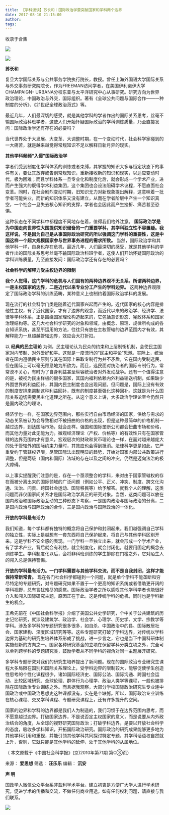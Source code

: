 ```yaml
---
title: 【学科漫谈】苏长和：国际政治学要突破国家和学科两个边界
date: 2017-08-10 21:15:00
author: 
tags: 
---
```



收录于合集

![](/images/4071/2.gif)

  

![](/images/4071/3.jpeg)

**苏长和**  

复旦大学国际关系与公共事务学院执行院长，教授。曾任上海外国语大学国际关系与外交事务研究院院长，作为FREEMAN访问学者，在美国伊利诺伊大学CHAMPAIGN-
URBANA分校东亚与太平洋研究中心从事研究。研究方向为世界政治理论，中国政治与外交，国际组织。著有《全球公共问题与国际合作——一种制度的分析》、《21世纪全球政治范式》等。

  

  

最近几年，人们最深切的感受，就是其他学科的学者作出的国际关系思考，丝毫不输国际政治科班学者，这使人们开始怀疑国际政治的学科训练质量，乃至直接发问：国际政治学还有存在的必要吗？

当代世界处于大发展、大变革、大调整时期，在一个变动时代，社会科学家碰到的一大痛苦，就是越来越觉得常规知识不足以解释日新月异的现实。

 **其他学科频频“入侵”国际政治学**

学者们受到制度化学科体系的训练或者束缚，其掌握的知识大多与恒定状态下的事件有关，要让其放弃或告别常规知识，重新接收新的知识和现实，以适应变动时代，极为困难；而且学科体系一旦专业化和制度化后，就会形成一个学术产业，进而产生强大的既得学术利益集团，这个集团也会设法阻碍学术议程，不愿直面社会变革。同时，在社会剧烈变动时期，旧知识无力对新现象提出解释，这意味着一批学者可能失业，而新的知识体系又没有建立，从而在学者阶层中产生一个知识真空，一个社会一旦失去核心知识的支撑，学者也会因此而产生挫折、痛苦甚至恐惧。

这种状态在不同学科中都程度不同地存在着，值得我们格外注意。
**国际政治学是为中国走向世界性大国提供知识储备的一门重要学科，其学科独立性不容置疑。我这样说，不是因为自己是从事国际政治研究的所以强调这门学科的重要性，这是中国这样一个超大规模国家参与世界事务进程的需求所致。**
当然，国际政治学和其他学科一样，自身也存在危机，最近几年，人们最深切的感受，就是其他学科的学者作出的国际关系思考丝毫不输国际政治科班学者，这使人们开始怀疑国际政治的学科训练质量，乃至直接发问：国际政治学还有存在的必要吗？

**社会科学的解释力受主权边界的限制**

**我个人觉得，这门学科的危机与人们固有的两种边界观不无关系。所谓两种边界，一是主权国家的边界，二是近代以来专业分工产生的学科边界。**
这两种边界观限定了国际政治学科的训练范畴，某种意义上也制约着国际政治学科的发展。

现在流行的社会科学门类是随着近代国家兴起而产生的。近代国家的核心内容是排他性主权，有了近代国家，才有了边界的观念，而近代以来的政治学、经济学、法律等学科体系，正是围绕国家理论构造起来的，它包括意识形态、宪政体系和国家治理结构等。这几大社会科学研究的对象和领域，由概念、原理、规律所构成的各自知识系统，甚至所运用的方法，往往只有放在主权管辖的边界范围内才有效，其解释能力一旦超越管辖边界，效应会大打折扣。

以 **经典的民主理论**
为例，民主理论认为民众的约束和上层制衡机制，会使民主国家对内节制、对外爱好和平。这就是一度流行的“民主和平论”思潮。实际上，统治者在国内遵循民主原则与其在国际上采取专制行为并不矛盾，它在国内受制选民，但在国际上可以毫无顾忌地为所欲为。而且，选民面对统治者的国际专制行为，常常漠不关心，有时为了自身利益甚至纵容统治者对外发动战争。还有一个值得注意的是，被视为民主样板的很多国家，其国内福利依赖内外利益输送机制，如果缺少外围世界的利益回补，其国内民主制度也会出现问题。但问题是，国际上没有有效的制度安排来遏制这种利益回补，既有的制度甚至强化这种回补。这就是为什么国际关系迫切需要民主化道理之所在。从这个意义上讲，大多政治学理论至今仍然只是国内政治的理论。

经济学也一样，在国家边界范围内，那些实行自由市场经济的国家，供给与需求的动态关系被认为会导致相对不被扭曲的价格的出现，但是这种最简单的价格机制一越过边界，到达国际市场，就会走样。强国和国际垄断公司都会扭曲市场和价格，而其他力量对此无能为力。微观经济理论（产权、价格等）的有效性只有在国家管辖的边界范围内才有意义，宏观层次的财政和货币理论也一样，在面对越来越庞大的处于管辖外的国际约束力量时，其效应也会得到抵消。法律科学更是如此，它严重受约于管辖权界限，尽管国际法出现明显的趋势，开始对国家内部公共政策进行调整，但是两级（国内和国际）法域的存在以及之间的冲突，仍然是迈向法治的极大障碍。

以上事实提醒我们注意的是，存在一个亟须整合的学科，来对由于国家管辖权的存在而被分离出来的国际领域的广泛问题（例如公平、正义、冲突、制度、跨文化沟通、法治、问责、跨国社会运动、国际移民等）给予解答。就我个人的理解，这类问题而非仅国家间关系才是国际政治学真正的研究对象。当然，这类问题可以放在国内政治和国际政治互动的三种形态下考察，一是国内政治与国际政治的分离，二是国内政治与国际政治的合作，三是国内政治与国际政治的一体化。

 **开放的学科最有活力**

我们知道，每个学科都有独特的概念将自己保护和封闭起来。我们越强调自己学科的独立性，实际上是越想有一套东西将自己保护起来，将自己与其他学科区别开来。这是学科不安全感的表现。一门学科一旦独立出来，就会形成一个学术产业，有了学术产业，背后就会有利益，就会制度化，就会封闭化，就要用固定的概念去训练学生。学科制度化以后，会将非科班训练的学生排除在门槛之外，它对陌生人的闯入总是保持警惕。

**开放的学科最有活力。一门学科需要与其他学科交流，而不是自我封闭，这样才能保持常新常青。**
现在各门社会科学都碰到一个问题，就是单个学科不能垄断和穷尽特定的专题研究，对专题研究如果不置于一个更高的知识系统或者借助更开阔的学科视野，总有言犹难尽的感觉。国际政治学者之所以感叹其他学科学者也能很好介入和闯入国际研究主题，原因正在于此。这是传统学科的危机，同时也是学科新生的机会。

王希先前在《中国社会科学报》介绍了美国公共史学研究，个中关于公共建筑的历史记忆研究，就涉及建筑学、政治学、社会学、心理学、历史学、文学、宗教学等学科。涉及多学科的专题研究很多很多，如自杀、中国政治中的县、国际散居社会、国家建构、深度区域研究等等。这些专题研究打破了学科边界，对传统以学科边界为基础的研究生培养体系形成了挑战，进一步言之，它也是当下中国科研体制实施创新的方向之一。国家各种研究基金的立项在保留学科分类立项之外，完全可以单列跨学科的专题研究类，鼓励学者从不同学科的视角对同一主题展开研究。

多学科专题研究对我们的研究生培养提出了新问题。现在的国际政治专业研究生课程大多局限在国别和国际关系理论上，受学科边界的限制较大，能够促使学生创造性思考的个性化课程很少，诸如国际经济史、国际公法、国际沟通、跨国社会运动、比较区域研究、全球伦理、群体行为心理学、政治人类学等课程，一般也被排除在国际政治专业训练之外。而且据我观察，大部分学校国际政治研究生专业连中国政治或中国政治思想史这种课都没有，实在是个缺憾。所以，国际政治专业训练在核心课程、交叉学科课程、专题研究课程上，还有许多提升的空间。

国家的边界和学科的边界都是我们人为制造的，我们习惯于在边界范围内思考，而不愿意越过边界。打破国家边界，不是说否定主权国家的意义，而是说要从内外政治结合的角度，从全球的视野研究国际政治；打破学科边界，是要以开放社会科学的态度，吸收多学科知识，开拓国际政治研究。国际政治的研究成果能够更多地为其他学科引用和重视，并能引领其他学科共同探讨特定专题，其学科话语权自然就上升，否则，它就只能是其他学科的延伸，处于其他学科的从属地位。

（ 本文原载于《中国社会科学报》(京)2010年第71期 第C③页）

来源： **爱思想** 筛选： **汪乐乐** 编辑： **沉安**

  

 **声 明**

国政学人微信公众平台系非盈利学术平台。建立初衷是方便广大学人进行学术研究，促进学术的传播和交流，不做任何商业用途。如有任何权利问题，请直接与我们联系。

![](/images/4071/4.gif)

